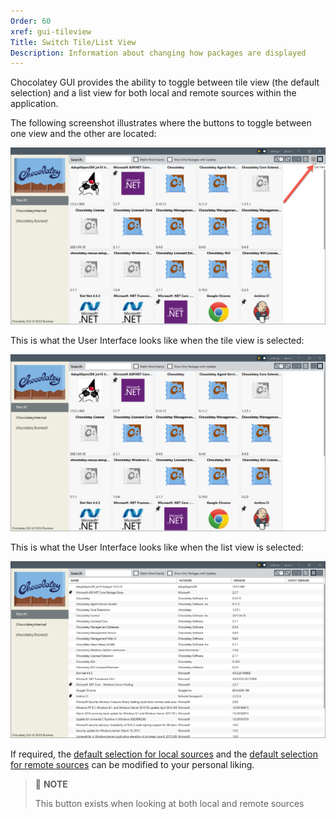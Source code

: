 ```yaml
---
Order: 60
xref: gui-tileview
Title: Switch Tile/List View
Description: Information about changing how packages are displayed
---
```


Chocolatey GUI provides the ability to toggle between tile view (the default selection) and a list view for both local and remote sources within the application.

The following screenshot illustrates where the buttons to toggle between one view and the other are located:

![Show where the tile/list view toggle is located within the User Interface](/assets/images/chocolatey-gui/user_interface_main-window_action_switch_display_1.png "Show where the tile/list view toggle is located within the User Interface")

This is what the User Interface looks like when the tile view is selected:

![Show what the User Interface looks like when tile view is selected](/assets/images/chocolatey-gui/user_interface_main-window_action_switch_display_2.png "Show what the User Interface looks like when tile view is selected")

This is what the User Interface looks like when the list view is selected:

![Show what the User Interface looks like when list view is selected](/assets/images/chocolatey-gui/user_interface_main-window_action_switch_display_3.png "Show what the User Interface looks like when list view is selected")

If required, the [default selection for local sources](xref:default-to-tile-view-for-local-source) and the [default selection for remote sources](xref:default-to-tile-view-for-remote-source) can be modified to your personal liking.

> :memo: **NOTE**
>
> This button exists when looking at both local and remote sources